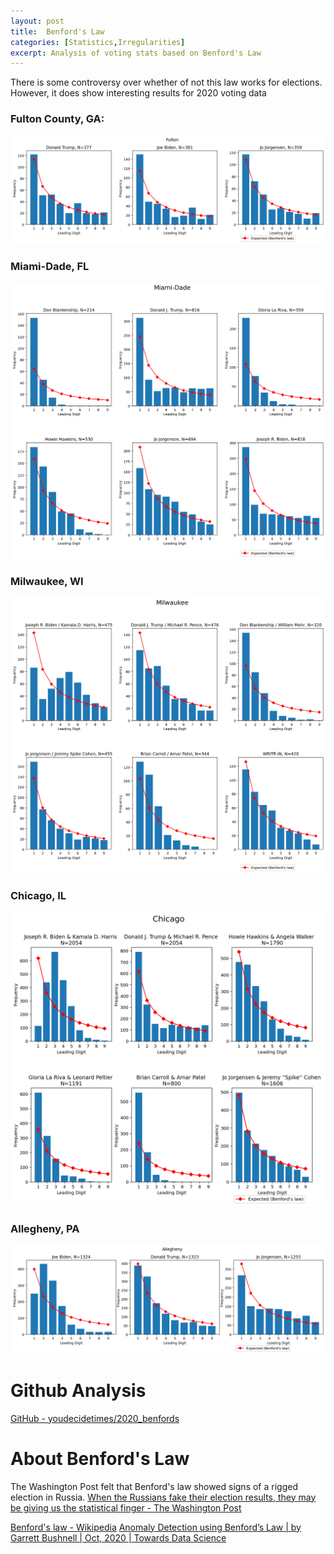 ```yaml
---
layout: post
title:  Benford's Law
categories: [Statistics,Irregularities]
excerpt: Analysis of voting stats based on Benford's Law
---
```

 
There is some controversy over whether of not this law works for elections. However, it does show interesting results for 2020 voting data

### Fulton County, GA:
![Fulton County](/images/fulton.png)

### Miami-Dade, FL
![Miami-Dade](/images/miami_dade.png)

### Milwaukee, WI
![Milwaukee](/images/milwaukee.png)

### Chicago, IL
![Chicago](/images/chicago.png)

### Allegheny, PA
![Allegheny](/images/allegheny.png)

# Github Analysis 
[GitHub - youdecidetimes/2020_benfords](https://github.com/youdecidetimes/2020_benfords)


# About Benford's Law

The Washington Post felt that Benford's law showed signs of a rigged election in Russia.
[When the Russians fake their election results, they may be giving us the statistical finger - The Washington Post](http://archive.vn/VDNc4)

[Benford's law - Wikipedia](https://en.wikipedia.org/wiki/Benford%27s_law
)
[Anomaly Detection using Benford’s Law | by Garrett Bushnell | Oct, 2020 | Towards Data Science](https://towardsdatascience.com/anomaly-detection-using-benfords-law-253eaa25e6c5)



